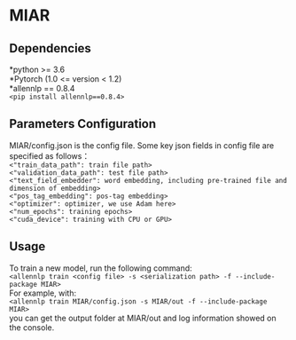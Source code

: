 # MIAR


Dependencies
-
  *python >= 3.6  
  *Pytorch (1.0 <= version < 1.2)  
  *allennlp == 0.8.4  
`<pip install allennlp==0.8.4>`  

Parameters Configuration
-
MIAR/config.json is the config file. Some key json fields in config file are specified as follows：  
`<"train_data_path": train file path>`   
`<"validation_data_path": test file path>`   
`<"text_field_embedder": word embedding, including pre-trained file and dimension of embedding>`    
`<"pos_tag_embedding": pos-tag embedding>`   
`<"optimizer": optimizer, we use Adam here>`   
`<"num_epochs": training epochs>`   
`<"cuda_device": training with CPU or GPU>`   

Usage
-
  To train a new model, run the following command:  
  `<allennlp train <config file> -s <serialization path> -f --include-package MIAR>`  
  For example, with:  
  `<allennlp train MIAR/config.json -s MIAR/out -f --include-package MIAR>`  
  you can get the output folder at MIAR/out and log information showed on the console.  

